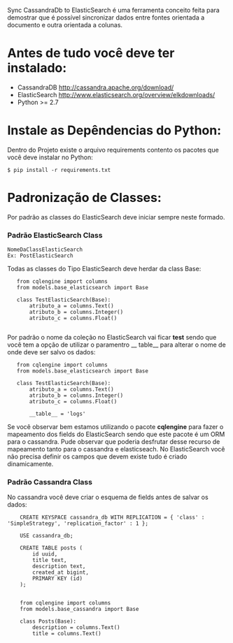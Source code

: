 Sync CassandraDb to ElasticSearch é uma ferramenta conceito feita para demostrar que é possível sincronizar dados 
entre fontes orientada a documento e outra orientada a colunas.

# Antes de tudo você deve ter instalado:
 * CassandraDB http://cassandra.apache.org/download/ 
 * ElasticSearch http://www.elasticsearch.org/overview/elkdownloads/
 * Python >= 2.7
 
# Instale as Depêndencias do Python:
 Dentro do Projeto existe o arquivo requirements contento os pacotes que você deve instalar no Python:
 
 ```
 $ pip install -r requirements.txt
 ```
 
# Padronização de Classes:
 Por padrão as classes do ElasticSearch deve iniciar sempre neste formado.
 
### Padrão ElasticSearch Class
 
 ```
 NomeDaClassElasticSearch
 Ex: PostElasticSearch
 ```
 Todas as classes do Tipo ElasticSearch deve herdar da class Base:
 
 ```
    from cqlengine import columns
    from models.base_elasticsearch import Base
    
    class TestElasticSearch(Base):
        atributo_a = columns.Text()
        atributo_b = columns.Integer()
        atributo_c = columns.Float()
        
 ```
 Por padrão o nome da coleção no ElasticSearch vai ficar **test** sendo que você tem a opção de utilizar o paramentro
  __ table__ para alterar o nome de onde deve ser salvo os dados:
 
 ```
    from cqlengine import columns
    from models.base_elasticsearch import Base
    
    class TestElasticSearch(Base):
        atributo_a = columns.Text()
        atributo_b = columns.Integer()
        atributo_c = columns.Float()
        
        __table__ = 'logs'
 ```
 
 Se você observar bem estamos utilizando o pacote **cqlengine** para fazer o mapeamento dos fields do ElasticSearch 
 sendo que este pacote é um ORM para o cassandra. Pude observar que poderia desfrutar desse recurso de mapeamento 
 tanto para o cassandra e elasticseach. No ElasticSearch você não precisa definir os campos que devem existe tudo é criado
 dinamicamente.
 
### Padrão Cassandra Class

No cassandra você deve criar o esquema de fields antes de salvar os dados:

```
    CREATE KEYSPACE cassandra_db WITH REPLICATION = { 'class' : 'SimpleStrategy', 'replication_factor' : 1 };
    
    USE cassandra_db;
    
    CREATE TABLE posts (
        id uuid,
        title text,
        description text,
        created_at bigint,
        PRIMARY KEY (id)
    );
    
```

```   
    from cqlengine import columns
    from models.base_cassandra import Base
    
    class Posts(Base):
        description = columns.Text()
        title = columns.Text()
        
```

 
 